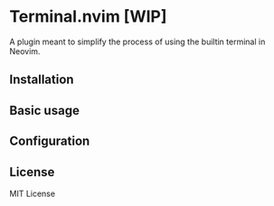 # Terminal.nvim [WIP]

A plugin meant to simplify the process of using the builtin terminal in Neovim.

## Installation

## Basic usage

## Configuration

## License

MIT License
